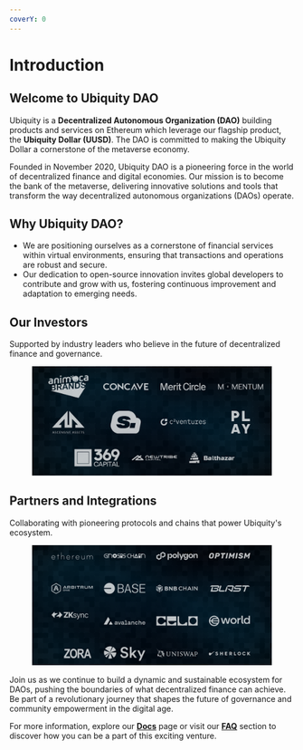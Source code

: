```yaml
---
coverY: 0
---
```


# Introduction

## **Welcome to Ubiquity DAO**

Ubiquity is a **Decentralized Autonomous Organization (DAO)** building products and services on Ethereum which leverage our flagship product, the **Ubiquity Dollar (UUSD)**. The DAO is committed to making the Ubiquity Dollar a cornerstone of the metaverse economy.

Founded in November 2020, Ubiquity DAO is a pioneering force in the world of decentralized finance and digital economies. Our mission is to become the bank of the metaverse, delivering innovative solutions and tools that transform the way decentralized autonomous organizations (DAOs) operate.

## Why Ubiquity DAO?

* We are positioning ourselves as a cornerstone of financial services within virtual environments, ensuring that transactions and operations are robust and secure.
* Our dedication to open-source innovation invites global developers to contribute and grow with us, fostering continuous improvement and adaptation to emerging needs.

## Our Investors

Supported by industry leaders who believe in the future of decentralized finance and governance.

<figure><img src=".gitbook/assets/image (13).png" alt=""><figcaption></figcaption></figure>

## Partners and Integrations

Collaborating with pioneering protocols and chains that power Ubiquity's ecosystem.

<figure><img src=".gitbook/assets/image (14).png" alt=""><figcaption></figcaption></figure>

Join us as we continue to build a dynamic and sustainable ecosystem for DAOs, pushing the boundaries of what decentralized finance can achieve. Be part of a revolutionary journey that shapes the future of governance and community empowerment in the digital age.

For more information, explore our [**Docs**](https://github.com/ubiquity/ubiquity-dollar/wiki) page or visit our [**FAQ**](frequently-asked-questions-faq.md) section to discover how you can be a part of this exciting venture.
